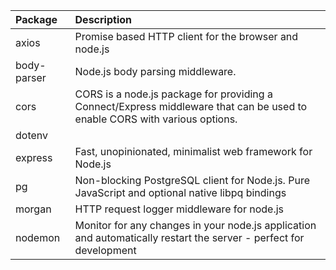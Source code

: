 |Package|Description|
|:--|:--|
|axios|Promise based HTTP client for the browser and node.js|
|body-parser|Node.js body parsing middleware.|
|cors|CORS is a node.js package for providing a Connect/Express middleware that can be used to enable CORS with various options.|
|dotenv||
|express|Fast, unopinionated, minimalist web framework for Node.js|
|pg|Non-blocking PostgreSQL client for Node.js. Pure JavaScript and optional native libpq bindings|
|morgan|HTTP request logger middleware for node.js|
|nodemon|Monitor for any changes in your node.js application and automatically restart the server - perfect for development|
